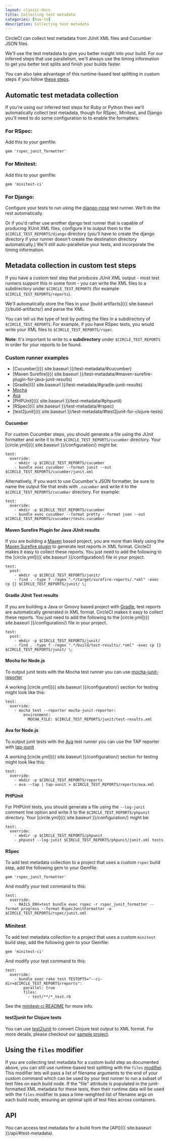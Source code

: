 ```yaml
---
layout: classic-docs
title: Collecting test metadata
categories: [how-to]
description: Collecting test metadata
---
```


CircleCI can collect test metadata from JUnit XML files and Cucumber JSON files.

We'll use the test metadata to give you better insight into your build. For our
inferred steps that use parallelism, we'll always use the timing information to get you
better test splits and finish your builds faster.

You can also take advantage of this runtime-based test splitting in custom steps if you follow [these steps]({{site.baseurl}}/test-metadata/#using-the-files-modifier).

## Automatic test metadata collection

If you're using our inferred test steps for Ruby or Python then we'll
automatically collect test metadata, though for RSpec, Minitest, and Django
you'll need to do some configuration to to enable the formatters:

### For RSpec:

Add this to your gemfile:

```
gem 'rspec_junit_formatter'
```

### For Minitest:

Add this to your gemfile:

```
gem 'minitest-ci'
```

### For Django:

Configure your tests to run using the
[django-nose](https://github.com/django-nose/django-nose) test runner.  We'll
do the rest automatically.

Or if you'd rather use another django test runner that is capable of
producing XUnit XML files, configure it to output them to the
`$CIRCLE_TEST_REPORTS/django` directory (you'll have to create the django
directory if your runner doesn't create the destination directory
automatically.)  We'll still auto-parallelize your tests, and incorporate the
timing information.

## Metadata collection in custom test steps

If you have a custom test step that produces JUnit XML output - most test
runners support this in some form - you can write the XML files to a
subdirectory under `$CIRCLE_TEST_REPORTS` (for example `$CIRCLE_TEST_REPORTS/reports`).

We'll automatically store the files in your [build artifacts]({{ site.baseurl }}/build-artifacts/) and parse the XML.

You can tell us the type of test by putting the files in a subdirectory of `$CIRCLE_TEST_REPORTS`.
For example, if you have RSpec tests, you would write your XML files to `$CIRCLE_TEST_REPORTS/rspec`.

**Note**: It's important to write to a **subdirectory** under `$CIRCLE_TEST_REPORTS` in order for your reports to be found.

### Custom runner examples
* [Cucumber]({{ site.baseurl }}/test-metadata/#cucumber)
* [Maven Surefire]({{ site.baseurl }}/test-metadata/#maven-surefire-plugin-for-java-junit-results)
* [Gradle]({{ site.baseurl }}/test-metadata/#gradle-junit-results)
* [Mocha]({{site.baseurl}}/test-metadata/#mochajs)
* [Ava]({{site.baseurl}}/test-metadata/#ava)
* [PHPUnit]({{ site.baseurl }}/test-metadata/#phpunit)
* [RSpec]({{ site.baseurl }}/test-metadata/#rspec)
* [test2junit]({{ site.baseurl }}/test-metadata/#test2junit-for-clojure-tests)


#### <a name="cucumber"></a>Cucumber

For custom Cucumber steps, you should generate a file using the JUnit formatter and write it to the `$CIRCLE_TEST_REPORTS/cucumber` directory.  Your [circle.yml]({{ site.baseurl }}/configuration/) might be:

```
test:
  override:
    - mkdir -p $CIRCLE_TEST_REPORTS/cucumber
    - bundle exec cucumber --format junit --out $CIRCLE_TEST_REPORTS/cucumber/junit.xml
```

Alternatively, if you want to use Cucumber's JSON formatter, be sure to name the output file that ends with `.cucumber` and write it to the `$CIRCLE_TEST_REPORTS/cucumber` directory. For example:

```
test:
  override:
    - mkdir -p $CIRCLE_TEST_REPORTS/cucumber
    - bundle exec cucumber --format pretty --format json --out $CIRCLE_TEST_REPORTS/cucumber/tests.cucumber
```

#### <a name="maven-surefire-plugin-for-java-junit-results"></a>Maven Surefire Plugin for Java JUnit results

If you are building a [Maven](http://maven.apache.org/) based project,
you are more than likely using the
[Maven Surefire plugin](http://maven.apache.org/surefire/maven-surefire-plugin/)
to generate test reports in XML format. CircleCI makes it easy to collect these
reports. You just need to add the following to the [circle.yml]({{ site.baseurl }}/configuration/) file in your
project.

```
test:
  post:
    - mkdir -p $CIRCLE_TEST_REPORTS/junit/
    - find . -type f -regex ".*/target/surefire-reports/.*xml" -exec cp {} $CIRCLE_TEST_REPORTS/junit/ \;
```

#### <a name="gradle-junit-results"></a>Gradle JUnit Test results

If you are building a Java or Groovy based project with [Gradle](https://gradle.org/),
test reports are automatically generated in XML format. CircleCI makes it easy to collect these
reports. You just need to add the following to the [circle.yml]({{ site.baseurl }}/configuration/) file in your
project.

```
test:
  post:
    - mkdir -p $CIRCLE_TEST_REPORTS/junit/
    - find . -type f -regex ".*/build/test-results/.*xml" -exec cp {} $CIRCLE_TEST_REPORTS/junit/ \;
```

#### <a name="mochajs"></a>Mocha for Node.js

To output junit tests with the Mocha test runner you can use [mocha-junit-reporter](https://www.npmjs.com/package/mocha-junit-reporter)

A working [circle.yml]({{ site.baseurl }}/configuration/) section for testing might look like this:

```
test:
  override:
    - mocha test --reporter mocha-junit-reporter:
        environment:
          MOCHA_FILE: $CIRCLE_TEST_REPORTS/junit/test-results.xml
```



#### <a name="ava"></a>Ava for Node.js

To output junit tests with the [Ava](https://github.com/avajs/ava) test runner you can use the TAP reporter with [tap-xunit](https://github.com/aghassemi/tap-xunit) 

A working [circle.yml]({{ site.baseurl }}/configuration/) section for testing might look like this:

```
test:
  override:
    - mkdir -p $CIRCLE_TEST_REPORTS/reports
    - ava --tap | tap-xunit > $CIRCLE_TEST_REPORTS/reports/ava.xml
```



#### <a name="phpunit"></a>PHPUnit

For PHPUnit tests, you should generate a file using the `--log-junit` comment line option and write it to the `$CIRCLE_TEST_REPORTS/phpunit` directory.  Your [circle.yml]({{ site.baseurl }}/configuration/) might be:

```
test:
  override:
    - mkdir -p $CIRCLE_TEST_REPORTS/phpunit
    - phpunit --log-junit $CIRCLE_TEST_REPORTS/phpunit/junit.xml tests
```

#### <a name="rspec"></a>RSpec

To add test metadata collection to a project that uses a custom `rspec` build step, add the following gem to your Gemfile:

```
gem 'rspec_junit_formatter'
```

And modify your test command to this:

````
test:
  override:
    - RAILS_ENV=test bundle exec rspec -r rspec_junit_formatter --format progress --format RspecJunitFormatter -o $CIRCLE_TEST_REPORTS/rspec/junit.xml
````

### <a name="minitest"></a> Minitest

To add test metadata collection to a project that uses a custom `minitest` build step, add the following gem to your Gemfile:

```
gem 'minitest-ci'
```

And modify your test command to this:

````
test:
  override:
    - bundle exec rake test TESTOPTS="--ci-dir=$CIRCLE_TEST_REPORTS/reports":
        parallel: true
        files:
          - test/**/*_test.rb
````

See the [minitest-ci README](https://github.com/circleci/minitest-ci#readme) for more info.

#### <a name="test2junit-for-clojure-tests"></a>test2junit for Clojure tests
You can use [test2junit](https://github.com/ruedigergad/test2junit) to convert Clojure test output to XML format. For more details, please checkout our [sample project](https://github.com/kimh/circleci-build-recipies/tree/clojure-test-metadata-with-test2junit).

## Using the `files` modifier

If you are collecting test metadata for a custom build step as documented above, you can
still use runtime-based test splitting with the `files` [modifier]({{site.baseurl}}/configuration/#modifiers).
This modifier lets will pass a list of filename arguments to the end of your custom command
which can be used by your test runner to run a subset of test files on each build node.
If the "file" attribute is populated in the junit-formatted XML metadata for these
tests, then their runtime data will be used with the `files` modifier to pass a time-weighted
list of filename args on each build node, ensuring an optimal split of test files across containers.

## API

You can access test metadata for a build from the [API]({{ site.baseurl }}/api/#test-metadata).

